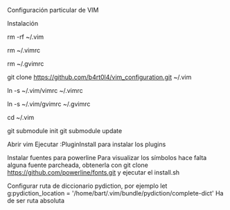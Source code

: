 Configuración particular de VIM

Instalación

rm -rf ~/.vim

rm ~/.vimrc

rm ~/.gvimrc

git clone https://github.com/b4rt0l4/vim_configuration.git ~/.vim

ln -s ~/.vim/vimrc ~/.vimrc

ln -s ~/.vim/gvimrc ~/.gvimrc

cd ~/.vim

git submodule init git submodule update

Abrir vim Ejecutar :PluginInstall para instalar los plugins

Instalar fuentes para powerline Para visualizar los símbolos hace falta alguna fuente parcheada, obtenerla con git clone https://github.com/powerline/fonts.git y ejecutar el install.sh

Configurar ruta de diccionario pydiction, por ejemplo let g:pydiction_location = '/home/bart/.vim/bundle/pydiction/complete-dict'
Ha de ser ruta absoluta
